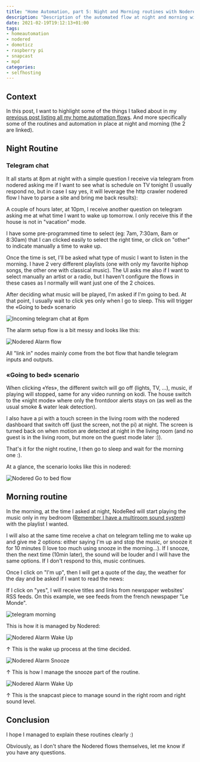 ```yaml
---
title: "Home Automation, part 5: Night and Morning routines with Nodered"
description: "Description of the automated flow at night and morning with Nodered as the center piece"
date: 2021-02-19T19:12:13+01:00
tags:
- homeautomation
- nodered
- domoticz
- raspberry pi
- snapcast
- mpd
categories:
- selfhosting
---
```


## Context

In this post, I want to highlight some of the things I talked about in my [previous post listing all my home automation flows](/2021/02/06/home-automation-part-4-list-of-my-nodered-automation-flows/). And more specifically some of the routines and automation in place at night and morning (the 2 are linked).

## Night Routine

### Telegram chat

It all starts at 8pm at night with a simple question I receive via telegram from nodered asking me if I want to see what is schedule on TV tonight (I usually respond no, but in case I say yes, it will leverage the http crawler nodered flow I have to parse a site and bring me back results):


A couple of hours later, at 10pm, I receive another question on telegram asking me at what time I want to wake up tomorrow. I only receive this if the house is not in "vacation" mode.

I have some pre-programmed time to select (eg: 7am, 7:30am, 8am or 8:30am) that I can clicked easily to select the right time, or click on "other" to indicate manually a time to wake up.

Once the time is set, I'll be asked what type of music I want to listen in the morning. I have 2 very different playlists (one with only my favorite hiphop songs, the other one with classical music). The UI asks me also if I want to select manually an artist or a radio, but I haven't configure the flows in these cases as I normally will want just one of the 2 choices.

After deciding what music will be played, I'm asked if I'm going to bed. At that point, I usually wait to click yes only when I go to sleep. This will trigger the «Going to bed» scenario

![Incoming telegram chat at 8pm](/images/posts/2021/02/telegram-night.png)

The alarm setup flow is a bit messy and looks like this:

![Nodered Alarm flow](/images/posts/2021/02/nodered-alarm-setup.png)

All "link in" nodes mainly come from the bot flow that handle telegram inputs and outputs.

### «Going to bed» scenario

When clicking «Yes», the different switch will go off (lights, TV, …), music, if playing will stopped, same for any video running on kodi. The house switch to the «night mode» where only the frontdoor alerts stays on (as well as the usual smoke & water leak detection).

I also have a pi with a touch screen in the living room with the nodered dashboard that switch off (just the screen, not the pi) at night. The screen is turned back on when motion are detected at night in the living room (and no guest is in the living room, but more on the guest mode later :)).


That's it for the night routine, I then go to sleep and wait for the morning one :).

At a glance, the scenario looks like this in nodered:

![Nodered Go to bed flow](/images/posts/2021/02/nodered-gotobed.png)

## Morning routine

In the morning, at the time I asked at night, NodeRed will start playing the music only in my bedroom ([Remember I have a multiroom sound system](/2020/04/18/home-automation-part-3-multi-room-music-and-sound-system-with-mopidy-and-snapcast/)) with the playlist I wanted.

I will also at the same time receive a chat on telegram telling me to wake up and give me 2 options: either saying I'm up and stop the music, or snooze it for 10 minutes (I love too much using snooze in the morning…). If I snooze, then the next time (10min later), the sound will be louder and I will have the same options. If I don't respond to this, music continues.

Once I click on "I'm up", then I will get a quote of the day, the weather for the day and be asked if I want to read the news:

If I click on "yes", I will receive titles and links from newspaper websites' RSS feeds. On this example, we see feeds from the french newspaper "Le Monde".

![telegram morning](/images/posts/2021/02/telegram-morning.png)

This is how it is managed by Nodered:

![Nodered Alarm Wake Up](/images/posts/2021/02/nodered-alarm-wakeup.png)

↑ This is the wake up process at the time decided.

![Nodered Alarm Snooze](/images/posts/2021/02/nodered-alarm-snooze.png)

↑ This is how I manage the snooze part of the routine.

![Nodered Alarm Wake Up](/images/posts/2021/02/nodered-alarm-snapcast.png)

↑ This is the snapcast piece to manage sound in the right room and right sound level.


## Conclusion

I hope I managed to explain these routines clearly :)

Obviously, as I don't share the Nodered flows themselves, let me know if you have any questions.


